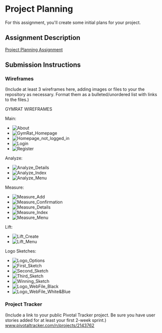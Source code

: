 # Project Planning
For this assignment, you'll create some initial plans for your project.

## Assignment Description
[Project Planning Assignment](https://education.launchcode.org/liftoff/assignments/planning/)

## Submission Instructions

### Wireframes

(Include at least 3 wireframes here, adding images or files to your the repository as necessary. Format them as a bulleted/unordered list with links to the files.)

GYMRAT WIREFRAMES

Main:
* ![About](https://www.dropbox.com/s/ct59qn1wemtra38/About.jpg?dl=1)
* ![GymRat_Homepage](https://www.dropbox.com/s/rtus1a3xlbtff4g/GymRat_Homepage.jpg?raw=1)
* ![Homepage_not_logged_in](https://www.dropbox.com/s/jt8cjwb51m5pmg4/Homepage_not_logged_in.jpg?raw=1)
* ![Login](https://www.dropbox.com/s/wr25k0whpmtn4g3/Login.jpg?raw=1)
* ![Register](https://www.dropbox.com/s/rfkafe3wa47eob7/Register.jpg?raw=1)

Analyze:
* ![Analyze_Details](https://www.dropbox.com/s/ye9953p451lx99p/Analyze_Details.jpg?raw=1)
* ![Analyze_Index](https://www.dropbox.com/s/ghmw46uybfq6gqk/Analyze_Index.jpg?raw=1)
* ![Analyze_Menu](https://www.dropbox.com/s/qacry1260cn5zuu/Analyze_Menu.jpg?raw=1)

Measure:
* ![Measure_Add](https://www.dropbox.com/s/54rbqojo44e2y6n/Measure_Add.jpg?raw=1)
* ![Measure_Confirmation](https://www.dropbox.com/s/9vf9bq8uahdfm55/Measure_Confirmation.jpg?raw=1)
* ![Measure_Details](https://www.dropbox.com/s/ekk8furg8sb5w6t/Measure_Details.jpg?raw=1)
* ![Measure_Index](https://www.dropbox.com/s/rzmd8eiyb67yp15/Measure_Index.jpg?raw=1)
* ![Measure_Menu](https://www.dropbox.com/s/8kyekulisxrrwsr/Measure_Menu.jpg?raw=1)

Lift:
* ![Lift_Create](https://www.dropbox.com/s/ekcmsgn32k6biio/Lift_Create.jpg?raw=1)
* ![Lift_Menu](https://www.dropbox.com/s/ouq0ri7xxolyt0y/Lift_Menu.jpg?raw=1)

Logo Sketches:
* ![Logo_Options](https://www.dropbox.com/s/gfwj2rkbm4y4rzy/Image%20uploaded%20from%20iOS%283%29.jpg?raw=1)
* ![First_Sketch](https://www.dropbox.com/s/clv8ipw6jw9c1u8/Image%20uploaded%20from%20iOS.jpg?raw=1)
* ![Second_Sketch](https://www.dropbox.com/s/tcj2wlj9bsq6opu/Image%20uploaded%20from%20iOS%282%29.jpg?raw=1)
* ![Third_Sketch](https://www.dropbox.com/s/tksynf621ivbncn/Image%20uploaded%20from%20iOS%281%29.jpg?raw=1)
* ![Winning_Sketch](https://www.dropbox.com/s/rcpzq5ttzx55pvn/Image%20uploaded%20from%20iOS%284%29.jpg?raw=1)
* ![Logo_WebFile_Black](https://www.dropbox.com/s/s3o61euxo7fj7bd/Black%20Version.png?raw=1)
* ![Logo_WebFile_White&Blue](https://www.dropbox.com/s/n3teipddkqww04i/Blue%20Version.png?raw=1)

### Project Tracker

(Include a link to your public Pivotal Tracker project. Be sure you have user stories added for at least your first 2-week sprint.)
www.pivotaltracker.com/n/projects/2143762